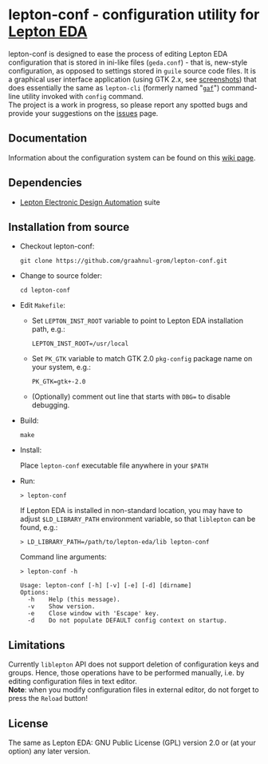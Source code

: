 lepton-conf - configuration utility for [Lepton EDA](https://github.com/lepton-eda/lepton-eda)
====================================================

lepton-conf is designed to ease the process of editing Lepton EDA configuration that
is stored in ini-like files (`geda.conf`) - that is, new-style configuration, as opposed
to settings stored in `guile` source code files. It is a graphical user interface application
(using GTK 2.x, see [screenshots](https://graahnul-grom.github.io/lepton-conf)) that does
essentially the same as `lepton-cli` (formerly named "[`gaf`](http://wiki.geda-project.org/geda:gaf_utility)")
command-line utility invoked with `config` command.
<br />
The project is a work in progress, so please report any spotted bugs and provide
your suggestions on the [issues](https://github.com/graahnul-grom/lepton-conf/issues) page.
<br />

Documentation
------------
Information about the configuration system can be found on this [wiki page](https://github.com/lepton-eda/lepton-eda/wiki/Configuration-Settings).

Dependencies
------------

- [Lepton Electronic Design Automation](https://github.com/lepton-eda/lepton-eda) suite

Installation from source
------------------------

* Checkout lepton-conf:

  `git clone https://github.com/graahnul-grom/lepton-conf.git`

* Change to source folder:

  `cd lepton-conf`

* Edit `Makefile`:

  - Set `LEPTON_INST_ROOT` variable to point to Lepton EDA installation path, e.g.:

    `LEPTON_INST_ROOT=/usr/local`

  - Set `PK_GTK` variable to match GTK 2.0 `pkg-config` package name on your system, e.g.:

    `PK_GTK=gtk+-2.0`

  - (Optionally) comment out line that starts with `DBG=` to disable debugging.

* Build:

  `make`

* Install:

  Place `lepton-conf` executable file anywhere in your `$PATH`

* Run:

  `> lepton-conf`

  If Lepton EDA is installed in non-standard location, you may have to adjust
  `$LD_LIBRARY_PATH` environment variable, so that `liblepton` can be found, e.g.:

  `> LD_LIBRARY_PATH=/path/to/lepton-eda/lib lepton-conf`

  Command line arguments:

  `> lepton-conf -h`
  ```
  Usage: lepton-conf [-h] [-v] [-e] [-d] [dirname]
  Options:
    -h    Help (this message).
    -v    Show version.
    -e    Close window with 'Escape' key.
    -d    Do not populate DEFAULT config context on startup.
  ```


Limitations
-----------
Currently `liblepton` API does not support deletion of configuration
keys and groups. Hence, those operations have to be performed manually,
i.e. by editing configuration files in text editor.
<br />
**Note**: when you modify configuration files in external editor,
do not forget to press the `Reload` button!


License
-------
The same as Lepton EDA: GNU Public License (GPL) version 2.0 or (at your option) any later version.

